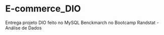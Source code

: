 # E-commerce_DIO
Entrega projeto DIO feito no MySQL Benckmarch no Bootcamp Randstat - Análise de Dados
